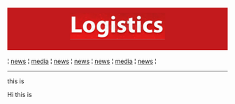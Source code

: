 ![logistics-red](/logistics-red.png)



¦ [news](news.md) ¦ [media](media.md) ¦ [news](news.md) ¦ [news](news.md) ¦ [news](news.md) ¦ [media](media.md) ¦ [news](news.md) ¦ 

---
this is

Hi this is 